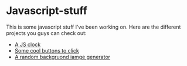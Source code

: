# Javascript-stuff
This is some javascript stuff I've been working on. Here are the different projects you guys can check out:
* [A JS clock](https://explosion-scratch.github.io/Javascript-stuff/clock.html)
* [Some cool buttons to click](https://explosion-scratch.github.io/Javascript-stuff/buttons.html)
* [A random backgruond iamge generator](https://explosion-scratch.github.io/Javascript-stuff/background.html)